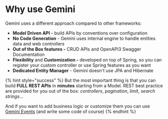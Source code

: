 # Why use Gemini

Gemini uses a different approach compared to other frameworks:

* **Model Driven API -** build APIs by conventions over configuration 
* **No Code Generation** - Gemini uses internal engine to handle entities data and web controllers
* **Out of the Box features -** CRUD APIs and OpenAPI3 Swagger Documentation
* **Flexibility** and **Customization -** developed on top of Spring, so you can register your custom controller or use Spring features as you want 
* **Dedicated Entity Manager** - Gemini doesn't use JPA and Hibernate

{% hint style="success" %}
But the most important thing is that you can build **FULL** **REST APIs** in **minutes** starting from a Model. REST best practice are provided for you out of the box: _controllers_, _pagination_, _limit_, _search strings_...

And if you want to add business logic or customize them you can use [Gemini Events](main-features/events-and-callbacks.md) \(and write some code of course\)
{% endhint %}



